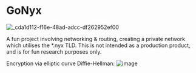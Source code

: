 # GoNyx

![_cda1d112-f16e-48ad-adcc-df262952ef00](https://github.com/the-wandering-photon/GoNyx/assets/49762827/9b1f653d-3e27-4ee9-93f8-bbb4b5f75712)

A fun project involving networking & routing, creating a private network which utilises the *.nyx TLD. This is not intended as a production product, and is for fun research purposes only.

Encryption via elliptic curve Diffie-Hellman:
![image](https://github.com/the-wandering-photon/GoNyx/assets/49762827/11a60587-ea46-4e14-9d5d-6448ef0f99a7)
